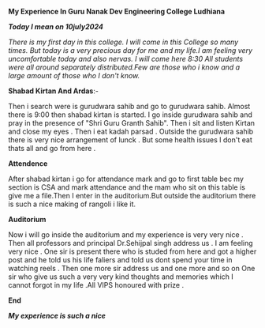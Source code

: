 **My Experience In Guru Nanak 
Dev Engineering College Ludhiana**

**_Today I mean on 10july2024_**

_There is my first day in this college.
 I will come in this College so many
times. But today is a very precious 
day for me and my life.I am feeling 
very uncomfortable today and also
nervas. I will come here 8:30
All students were all around separately 
distributed.Few are those who i know 
and a large amount of those who 
I don't know._

**Shabad Kirtan And Ardas**:-

Then i search were is gurudwara 
sahib and go to gurudwara sahib. 
Almost there is 9:00 then shabad 
kirtan is started. I go inside 
gurudwara sahib and pray in the 
presence of "Shri Guru Granth Sahib".
Then i sit and listen Kirtan and close 
my eyes . Then i eat kadah parsad .
Outside the gurudwara sahib there is 
very nice arrangement of lunck .
But some health issues I don't eat thats 
all and go from here .


**Attendence**

After shabad kirtan i go for attendance mark 
and go to first table bec my section is
CSA and mark attendance and the mam who sit
on this table is give me a file.Then I enter in 
the auditorium.But outside the auditorium there 
is such a nice making of rangoli i like it.

**Auditorium**

Now i will go inside the auditorium and 
my experience is very very nice .
Then all professors and principal Dr.Sehijpal singh
address us . I am feeling very nice . One sir is present
there who is studed from here and got 
a higher post and he told us his life 
faliers and told us dont spend your time in
watching reels .
Then one more sir address us and one more and so on
One sir who give us such a very very 
kind thoughts and memories which I cannot 
forgot in my life .All VIPS honoured 
with prize .

**End**


**_My experience is such a nice_**


